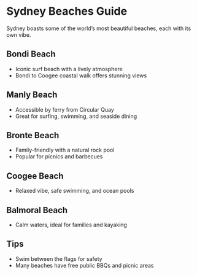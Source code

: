# Sydney Beaches Guide

Sydney boasts some of the world’s most beautiful beaches, each with its own vibe.

## Bondi Beach
- Iconic surf beach with a lively atmosphere
- Bondi to Coogee coastal walk offers stunning views

## Manly Beach
- Accessible by ferry from Circular Quay
- Great for surfing, swimming, and seaside dining

## Bronte Beach
- Family-friendly with a natural rock pool
- Popular for picnics and barbecues

## Coogee Beach
- Relaxed vibe, safe swimming, and ocean pools

## Balmoral Beach
- Calm waters, ideal for families and kayaking

## Tips
- Swim between the flags for safety
- Many beaches have free public BBQs and picnic areas
